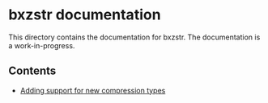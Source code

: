 # bxzstr documentation

This directory contains the documentation for bxzstr. The documentation is a work-in-progress.

## Contents
- [Adding support for new compression types](development/adding_new_compression_types.md)
